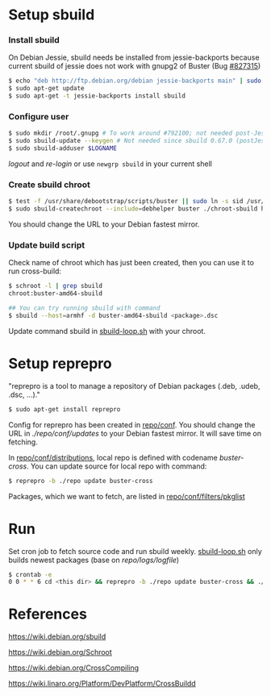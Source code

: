 # Setup sbuild
### Install sbuild
On Debian Jessie, sbuild needs be installed from jessie-backports
because current sbuild of jessie does not work with gnupg2 of Buster
(Bug [#827315](https://bugs.debian.org/cgi-bin/bugreport.cgi?bug=827315))
```sh
$ echo "deb http://ftp.debian.org/debian jessie-backports main" | sudo tee -a /etc/apt/sources.list
$ sudo apt-get update
$ sudo apt-get -t jessie-backports install sbuild
```

### Configure user
```sh
$ sudo mkdir /root/.gnupg # To work around #792100; not needed post-Jessie
$ sudo sbuild-update --keygen # Not needed since sbuild 0.67.0 (postJessie, see #801798)
$ sudo sbuild-adduser $LOGNAME
```
*logout* and *re-login* or use `newgrp sbuild` in your current shell

### Create sbuild chroot
```sh
$ test -f /usr/share/debootstrap/scripts/buster || sudo ln -s sid /usr/share/debootstrap/scripts/buster
$ sudo sbuild-createchroot --include=debhelper buster ./chroot-sbuild http://ftp.debian.org/debian
```
You should change the URL to your Debian fastest mirror.

### Update build script
Check name of chroot which has just been created,
then you can use it to run cross-build:
```sh
$ schroot -l | grep sbuild
chroot:buster-amd64-sbuild

## You can try running sbuild with command
$ sbuild --host=armhf -d buster-amd64-sbuild <package>.dsc
```
Update command sbuild in [sbuild-loop.sh](./sbuild-loop.sh) with your chroot.
# Setup reprepro
"reprepro is a tool to manage a repository of Debian packages (.deb, .udeb, .dsc, ...)."
```sh
$ sudo apt-get install reprepro
```
Config for reprepro has been created in [repo/conf](./repo/conf).
You should change the URL in *./repo/conf/updates* to your Debian fastest mirror.
It will save time on fetching.

In [repo/conf/distributions](./repo/conf/distributions),
local repo is defined with codename *buster-cross*.
You can update source for local repo with command:
```sh
$ reprepro -b ./repo update buster-cross
```

Packages, which we want to fetch, are listed in [repo/conf/filters/pkglist](./repo/conf/filters/pkglist)

# Run
Set cron job to fetch source code and run sbuild weekly.
[sbuild-loop.sh](./sbuild-loop.sh) only builds newest packages (base on *repo/logs/logfile*)
```sh
$ crontab -e
0 0 * * 6 cd <this dir> && reprepro -b ./repo update buster-cross && ./sbuild-loop.sh
```

# References
<https://wiki.debian.org/sbuild>

<https://wiki.debian.org/Schroot>

<https://wiki.debian.org/CrossCompiling>

<https://wiki.linaro.org/Platform/DevPlatform/CrossBuildd>
